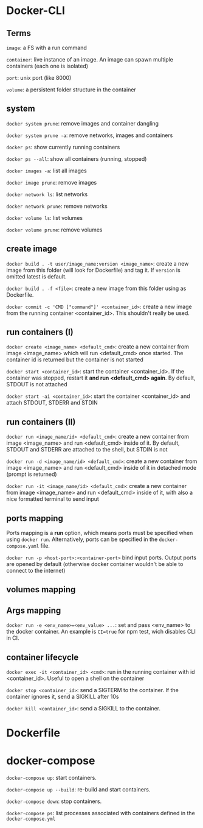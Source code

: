 # Docker-CLI

## Terms

`image`:  a FS with a run command

`container`: live instance of an image. An image can spawn multiple containers (each one is isolated) 

`port`: unix port (like 8000)

`volume`: a persistent folder structure in the container

## system
`docker system prune`: remove images and container dangling

`docker system prune -a`: remove networks, images and containers
 
`docker ps`: show currently running containers
 
`docker ps --all`: show all containers (running, stopped)
 
`docker images -a`: list all images 

`docker image prune`: remove images

`docker network ls`: list networks

`docker network prune`: remove networks

`docker volume ls`: list volumes

`docker volume prune`: remove volumes
 
 ## create image
 `docker build . -t user/image_name:version <image_name>`: create a new image from this folder (will look for Dockerfile) and tag it. If `version` is omitted latest is default.
 
`docker build . -f <file>`: create a new image from this folder using <file> as Dockerfile.
 
`docker commit -c 'CMD ["command"]' <container_id>`: create a new image from the running container <container_id>. This shouldn't really be used.
 
 ## run containers (I)
 
 `docker create <image_name> <default_cmd>`: create a new container from image <image_name> which will run <default_cmd> once started. The container id is returned but the container is not started
 
 `docker start <container_id>`: start the container <container_id>. If the container was stopped, restart it **and run <default_cmd> again**. By default, STDOUT is not attached
 
 `docker start -ai <container_id>`: start the container <container_id> and attach STDOUT, STDERR and STDIN
  
 
 ## run containers (II)
 
 `docker run <image_name/id> <default_cmd>`: create a new container from image <image_name> and run <default_cmd> inside of it. By default, STDOUT and STDERR are attached to the shell, but STDIN is not
 
 `docker run -d <image_name/id> <default_cmd>`: create a new container from image <image_name> and run <default_cmd> inside of it in detached mode (prompt is returned)
 
 
 `docker run -it <image_name/id> <default_cmd>`: create a new container from image <image_name> and run <default_cmd> inside of it, with also a nice formatted terminal to send input
 
 ## ports mapping
 Ports mapping is a **run** option, which means ports must be specified when using `docker run`. Alternatively, ports can be specified in the `docker-compose.yaml` file.
 
 `docker run -p <host-port>:<container-port>` bind input ports. Output ports are opened by default (otherwise docker container wouldn't be able to connect to the internet)
 
 
 
 ## volumes mapping
 
 ## Args mapping
 
 `docker run -e <env_name>=<env_value> ...`: set and pass <env_name> to the docker container. An example is `CI=true` for npm test, wich disables CLI in CI.
 
 
 ## container lifecycle
 
 `docker exec -it <container_id> <cmd>`: run <cmd> in the running container with id <container_id>. Useful to open a shell on the container 
 
 `docker stop <container_id>`: send a SIGTERM to the container. If the container ignores it, send a SIGKILL after 10s
 
 `docker kill <container_id>`: send a SIGKILL to the container.
 
 # Dockerfile
 
 
 # docker-compose
 
`docker-compose up`: start containers.
 
`docker-compose up --build`: re-build and start containers.

`docker-compose down`: stop containers.

`docker-compose ps`: list processes associated with containers defined in the `docker-compose.yml`

